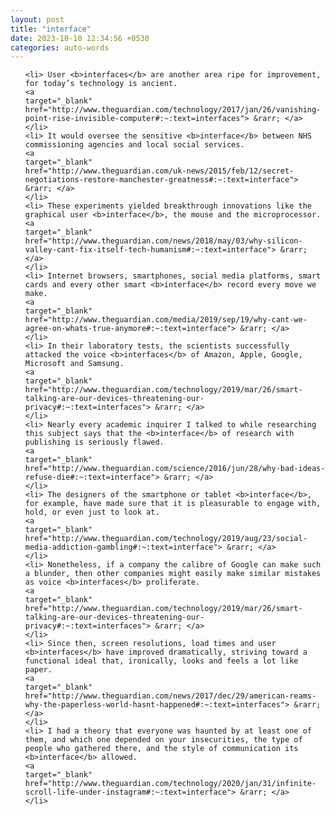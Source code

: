 ```yaml
---
layout: post
title: "interface"
date: 2023-10-10 12:34:56 +0530
categories: auto-words
---
```

<ol>

    <li> User <b>interfaces</b> are another area ripe for improvement, for today’s technology is ancient.
    <a 
    target="_blank" 
    href="http://www.theguardian.com/technology/2017/jan/26/vanishing-point-rise-invisible-computer#:~:text=interfaces"> &rarr; </a>
    </li>
    <li> It would oversee the sensitive <b>interface</b> between NHS commissioning agencies and local social services.
    <a 
    target="_blank" 
    href="http://www.theguardian.com/uk-news/2015/feb/12/secret-negotiations-restore-manchester-greatness#:~:text=interface"> &rarr; </a>
    </li>
    <li> These experiments yielded breakthrough innovations like the graphical user <b>interface</b>, the mouse and the microprocessor.
    <a 
    target="_blank" 
    href="http://www.theguardian.com/news/2018/may/03/why-silicon-valley-cant-fix-itself-tech-humanism#:~:text=interface"> &rarr; </a>
    </li>
    <li> Internet browsers, smartphones, social media platforms, smart cards and every other smart <b>interface</b> record every move we make.
    <a 
    target="_blank" 
    href="http://www.theguardian.com/media/2019/sep/19/why-cant-we-agree-on-whats-true-anymore#:~:text=interface"> &rarr; </a>
    </li>
    <li> In their laboratory tests, the scientists successfully attacked the voice <b>interfaces</b> of Amazon, Apple, Google, Microsoft and Samsung.
    <a 
    target="_blank" 
    href="http://www.theguardian.com/technology/2019/mar/26/smart-talking-are-our-devices-threatening-our-privacy#:~:text=interfaces"> &rarr; </a>
    </li>
    <li> Nearly every academic inquirer I talked to while researching this subject says that the <b>interface</b> of research with publishing is seriously flawed.
    <a 
    target="_blank" 
    href="http://www.theguardian.com/science/2016/jun/28/why-bad-ideas-refuse-die#:~:text=interface"> &rarr; </a>
    </li>
    <li> The designers of the smartphone or tablet <b>interface</b>, for example, have made sure that it is pleasurable to engage with, hold, or even just to look at.
    <a 
    target="_blank" 
    href="http://www.theguardian.com/technology/2019/aug/23/social-media-addiction-gambling#:~:text=interface"> &rarr; </a>
    </li>
    <li> Nonetheless, if a company the calibre of Google can make such a blunder, then other companies might easily make similar mistakes as voice <b>interfaces</b> proliferate.
    <a 
    target="_blank" 
    href="http://www.theguardian.com/technology/2019/mar/26/smart-talking-are-our-devices-threatening-our-privacy#:~:text=interfaces"> &rarr; </a>
    </li>
    <li> Since then, screen resolutions, load times and user <b>interfaces</b> have improved dramatically, striving toward a functional ideal that, ironically, looks and feels a lot like paper.
    <a 
    target="_blank" 
    href="http://www.theguardian.com/news/2017/dec/29/american-reams-why-the-paperless-world-hasnt-happened#:~:text=interfaces"> &rarr; </a>
    </li>
    <li> I had a theory that everyone was haunted by at least one of them, and which one depended on your insecurities, the type of people who gathered there, and the style of communication its <b>interface</b> allowed.
    <a 
    target="_blank" 
    href="http://www.theguardian.com/technology/2020/jan/31/infinite-scroll-life-under-instagram#:~:text=interface"> &rarr; </a>
    </li>